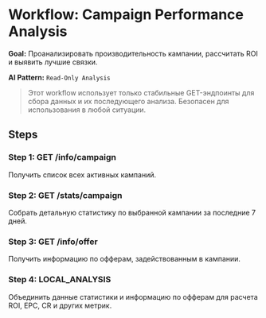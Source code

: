 # Workflow: Campaign Performance Analysis

**Goal:** Проанализировать производительность кампании, рассчитать ROI и выявить лучшие связки.

**AI Pattern:** `Read-Only Analysis`

> Этот workflow использует только стабильные GET-эндпоинты для сбора данных и их последующего анализа. Безопасен для использования в любой ситуации.

## Steps

### Step 1: GET /info/campaign
Получить список всех активных кампаний.

### Step 2: GET /stats/campaign
Собрать детальную статистику по выбранной кампании за последние 7 дней.

### Step 3: GET /info/offer
Получить информацию по офферам, задействованным в кампании.

### Step 4: LOCAL_ANALYSIS
Объединить данные статистики и информацию по офферам для расчета ROI, EPC, CR и других метрик.

